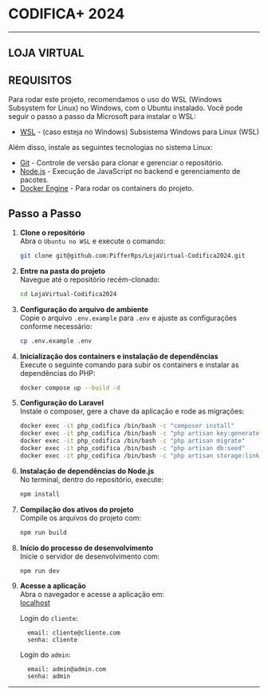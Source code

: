 # CODIFICA+ 2024

---

## LOJA VIRTUAL

## REQUISITOS
Para rodar este projeto, recomendamos o uso do WSL (Windows Subsystem for Linux) no Windows, com o Ubuntu instalado. Você pode seguir o passo a passo da Microsoft para instalar o WSL:
- [WSL](https://learn.microsoft.com/pt-br/windows/wsl/install) - (caso esteja no Windows) Subsistema Windows para Linux (WSL)

Além disso, instale as seguintes tecnologias no sistema Linux:

- [Git](https://git-scm.com/downloads) - Controle de versão para clonar e gerenciar o repositório.
- [Node.js](https://nodejs.org/en/download/package-manager) - Execução de JavaScript no backend e gerenciamento de pacotes.
- [Docker Engine](https://docs.docker.com/engine/install/ubuntu) - Para rodar os containers do projeto.

## Passo a Passo

1. **Clone o repositório**  
   Abra o `Ubuntu no WSL` e execute o comando:
   ```bash
   git clone git@github.com:PifferRps/LojaVirtual-Codifica2024.git
   ```

2. **Entre na pasta do projeto**  
   Navegue até o repositório recém-clonado:
   ```bash
   cd LojaVirtual-Codifica2024
   ```

3. **Configuração do arquivo de ambiente**  
   Copie o arquivo `.env.example` para `.env` e ajuste as configurações conforme necessário:
   ```bash
   cp .env.example .env
   ```

4. **Inicialização dos containers e instalação de dependências**  
   Execute o seguinte comando para subir os containers e instalar as dependências do PHP:
   ```bash
   docker compose up --build -d
   ```

5. **Configuração do Laravel**  
   Instale o composer, gere a chave da aplicação e rode as migrações:
   ```bash
   docker exec -it php_codifica /bin/bash -c "composer install"
   docker exec -it php_codifica /bin/bash -c "php artisan key:generate"
   docker exec -it php_codifica /bin/bash -c "php artisan migrate"
   docker exec -it php_codifica /bin/bash -c "php artisan db:seed" 
   docker exec -it php_codifica /bin/bash -c "php artisan storage:link"
   ```

6. **Instalação de dependências do Node.js**  
   No terminal, dentro do repositório, execute:
   ```bash
   npm install
   ```

7. **Compilação dos ativos do projeto**  
   Compile os arquivos do projeto com:
   ```bash
   npm run build
   ```

8. **Início do processo de desenvolvimento**  
   Inicie o servidor de desenvolvimento com:
   ```bash
   npm run dev
   ```

9. **Acesse a aplicação**  
   Abra o navegador e acesse a aplicação em:  
   [localhost](http://localhost)

   Login do ``cliente``:

         email: cliente@cliente.com
         senha: cliente

   Login do ``admin``:

         email: admin@admin.com
         senha: admin

--- 
